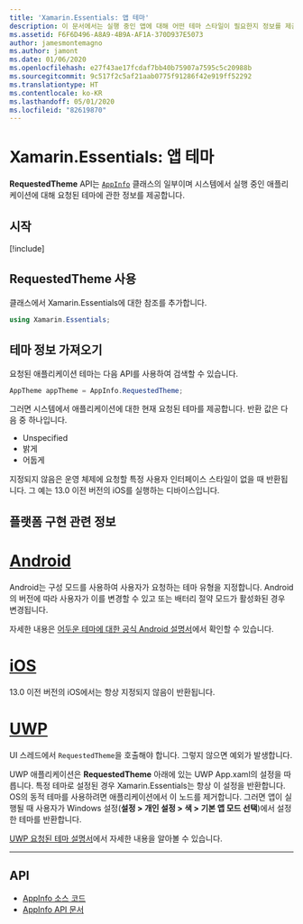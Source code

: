 ```yaml
---
title: 'Xamarin.Essentials: 앱 테마'
description: 이 문서에서는 실행 중인 앱에 대해 어떤 테마 스타일이 필요한지 정보를 제공하는 Xamarin.Essentials의 요청된 앱 테마 API에 대해 설명합니다.
ms.assetid: F6F6D496-A8A9-4B9A-AF1A-370D937E5073
author: jamesmontemagno
ms.author: jamont
ms.date: 01/06/2020
ms.openlocfilehash: e27f43ae17fcdaf7bb40b75907a7595c5c20988b
ms.sourcegitcommit: 9c517f2c5af21aab0775f91286f42e919ff52292
ms.translationtype: HT
ms.contentlocale: ko-KR
ms.lasthandoff: 05/01/2020
ms.locfileid: "82619870"
---
```

# <a name="xamarinessentials-app-theme"></a>Xamarin.Essentials: 앱 테마

**RequestedTheme** API는 [`AppInfo`](app-information.md) 클래스의 일부이며 시스템에서 실행 중인 애플리케이션에 대해 요청된 테마에 관한 정보를 제공합니다.

## <a name="get-started"></a>시작

[!include[](~/essentials/includes/get-started.md)]

## <a name="using-requestedtheme"></a>RequestedTheme 사용

클래스에서 Xamarin.Essentials에 대한 참조를 추가합니다.

```csharp
using Xamarin.Essentials;
```

## <a name="obtaining-theme-information"></a>테마 정보 가져오기

요청된 애플리케이션 테마는 다음 API를 사용하여 검색할 수 있습니다.

```csharp
AppTheme appTheme = AppInfo.RequestedTheme;

```

그러면 시스템에서 애플리케이션에 대한 현재 요청된 테마를 제공합니다. 반환 값은 다음 중 하나입니다.

* Unspecified
* 밝게
* 어둡게

지정되지 않음은 운영 체제에 요청할 특정 사용자 인터페이스 스타일이 없을 때 반환됩니다. 그 예는 13.0 이전 버전의 iOS를 실행하는 디바이스입니다.


## <a name="platform-implementation-specifics"></a>플랫폼 구현 관련 정보

# <a name="android"></a>[Android](#tab/android)

Android는 구성 모드를 사용하여 사용자가 요청하는 테마 유형을 지정합니다. Android의 버전에 따라 사용자가 이를 변경할 수 있고 또는 배터리 절약 모드가 활성화된 경우 변경됩니다.

자세한 내용은 [어두운 테마에 대한 공식 Android 설명서](https://developer.android.com/guide/topics/ui/look-and-feel/darktheme)에서 확인할 수 있습니다.


# <a name="ios"></a>[iOS](#tab/ios)

13.0 이전 버전의 iOS에서는 항상 지정되지 않음이 반환됩니다. 


# <a name="uwp"></a>[UWP](#tab/uwp)

UI 스레드에서 `RequestedTheme`을 호출해야 합니다. 그렇지 않으면 예외가 발생합니다.

UWP 애플리케이션은 **RequestedTheme** 아래에 있는 UWP App.xaml의 설정을 따릅니다. 특정 테마로 설정된 경우 Xamarin.Essentials는 항상 이 설정을 반환합니다. OS의 동적 테마를 사용하려면 애플리케이션에서 이 노드를 제거합니다. 그러면 앱이 실행될 때 사용자가 Windows 설정(**설정 > 개인 설정 > 색 > 기본 앱 모드 선택**)에서 설정한 테마를 반환합니다.

[UWP 요청된 테마 설명서](https://docs.microsoft.com/uwp/api/windows.ui.xaml.application.requestedtheme)에서 자세한 내용을 알아볼 수 있습니다.

--------------

## <a name="api"></a>API

- [AppInfo 소스 코드](https://github.com/xamarin/Essentials/tree/master/Xamarin.Essentials/AppInfo)
- [AppInfo API 문서](xref:Xamarin.Essentials.AppInfo)
